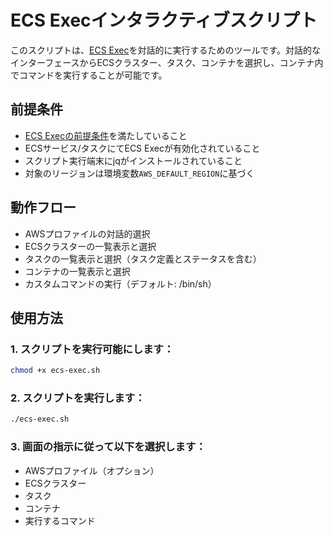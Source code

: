 # ECS Execインタラクティブスクリプト

このスクリプトは、[ECS Exec](https://docs.aws.amazon.com/ja_jp/AmazonECS/latest/developerguide/ecs-exec.html)を対話的に実行するためのツールです。対話的なインターフェースからECSクラスター、タスク、コンテナを選択し、コンテナ内でコマンドを実行することが可能です。

## 前提条件

- [ECS Execの前提条件](https://docs.aws.amazon.com/ja_jp/AmazonECS/latest/developerguide/ecs-exec.html#ecs-exec-prerequisites)を満たしていること
- ECSサービス/タスクにてECS Execが有効化されていること
- スクリプト実行端末にjqがインストールされていること
- 対象のリージョンは環境変数`AWS_DEFAULT_REGION`に基づく

## 動作フロー

- AWSプロファイルの対話的選択
- ECSクラスターの一覧表示と選択
- タスクの一覧表示と選択（タスク定義とステータスを含む）
- コンテナの一覧表示と選択
- カスタムコマンドの実行（デフォルト: /bin/sh）

## 使用方法

### 1. スクリプトを実行可能にします：

```bash
chmod +x ecs-exec.sh
```

### 2. スクリプトを実行します：

```bash
./ecs-exec.sh
```

### 3. 画面の指示に従って以下を選択します：

- AWSプロファイル（オプション）
- ECSクラスター
- タスク
- コンテナ
- 実行するコマンド
